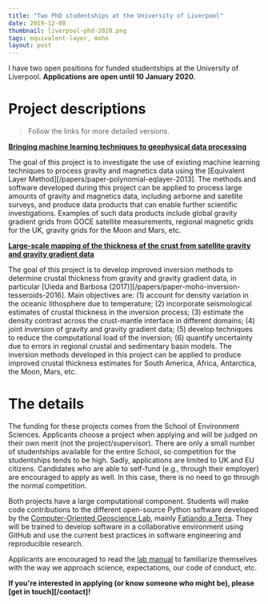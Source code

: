 ```yaml
---
title: "Two PhD studentships at the University of Liverpool"
date: 2019-12-08
thumbnail: liverpool-phd-2020.png
tags: equivalent-layer, moho
layout: post
---
```


I have two open positions for funded studentships at the University of
Liverpool.
**Applications are open until 10 January 2020**.

# Project descriptions

> Follow the links for more detailed versions.

[**Bringing machine learning techniques to geophysical data processing**](https://www.liverpool.ac.uk/earth-ocean-and-ecological-sciences/phd-studentships/bringingmachinelearningtechniquestogeophysicaldataprocessing.html)

The goal of this project is to investigate the use of existing machine learning
techniques to process gravity and magnetics data using the [Equivalent Layer
Method][/papers/paper-polynomial-eqlayer-2013]. The methods and software
developed during this project can be applied to process large amounts of
gravity and magnetics data, including airborne and satellite surveys, and
produce data products that can enable further scientific investigations.
Examples of such data products include global gravity gradient grids from GOCE
satellite measurements, regional magnetic grids for the UK, gravity grids for
the Moon and Mars, etc.


[**Large-scale mapping of the thickness of the crust from satellite gravity and gravity gradient data**](https://www.liverpool.ac.uk/earth-ocean-and-ecological-sciences/phd-studentships/large-scalemappingofthethicknessofthecrustfromsatellitegravityandgra.html)

The goal of this project is to develop improved inversion methods to determine
crustal thickness from gravity and gravity gradient data, in particular
[Uieda and Barbosa (2017)][/papers/paper-moho-inversion-tesseroids-2016].
Main objectives are: (1) account for density variation in the oceanic
lithosphere due to temperature; (2) incorporate seismological estimates of
crustal thickness in the inversion process; (3) estimate the density contrast
across the crust-mantle interface in different domains; (4) joint inversion of
gravity and gravity gradient data; (5) develop techniques to reduce the
computational load of the inversion; (6) quantify uncertainty due to errors in
regional crustal and sedimentary basin models. The inversion methods developed
in this project can be applied to produce improved crustal thickness estimates
for South America, Africa, Antarctica, the Moon, Mars, etc.

# The details

The funding for these projects comes from the School of Environment Sciences.
Applicants choose a project when applying and will be judged on their own merit
(not the project/supervisor).
There are only a small number of studentships available for the entire School,
so competition for the studentships tends to be high.
Sadly, applications are limited to UK and EU citizens.
Candidates who are able to self-fund (e.g., through their employer) are
encouraged to apply as well. In this case, there is no need to go through the
normal competition.

Both projects have a large computational component. Students will make code
contributions to the different open-source Python software developed by the
[Computer-Oriented Geoscience Lab](https://www.compgeolab.org/), mainly
[Fatiando a Terra](https://www.fatiando.org).
They will be trained to develop software in a collaborative environment using
GitHub and use the current best practices in software engineering and
reproducible research.

Applicants are encouraged to read the
[lab manual](https://www.compgeolab.org/manual/) to familiarize themselves with
the way we approach science, expectations, our code of conduct, etc.

**If you're interested in applying (or know someone who might be), please
[get in touch][/contact]!**
